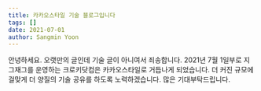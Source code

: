 ```yaml
---
title: 카카오스타일 기술 블로그입니다
tags: []
date: 2021-07-01
author: Sangmin Yoon
---
```


안녕하세요. 오랫만의 글인데 기술 글이 아니여서 죄송합니다.
2021년 7월 1일부로 지그재그를 운영하는 크로키닷컴은 카카오스타일로 거듭나게 되었습니다.
더 커진 규모에 걸맞게 더 양질의 기술 공유를 하도록 노력하겠습니다.
많은 기대부탁드립니다.

<!--more-->
